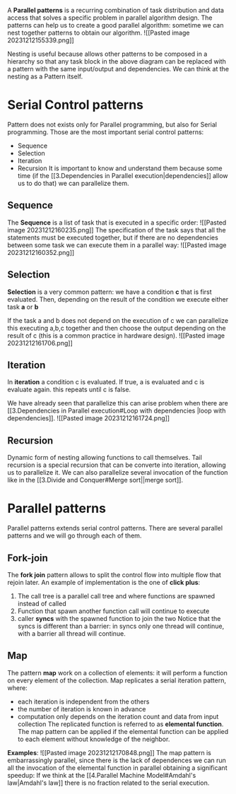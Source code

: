 A **Parallel patterns** is a recurring combination of task distribution and data access that solves a specific problem in parallel algorithm design. 
The patterns can help us to create a good parallel algorithm: sometime we can nest together patterns to obtain our algorithm.
![[Pasted image 20231212155339.png]]

Nesting is useful because allows other patterns to be composed
in a hierarchy so that any task block in the above diagram can be replaced with a pattern with the same input/output and dependencies.
We can think at the nesting as a Pattern itself.
# Serial Control patterns
Pattern does not exists only for Parallel programming, but also for Serial programming.
Those are the most important serial control patterns:
- Sequence
- Selection
- Iteration
- Recursion
It is important to know and understand them because some time (if the [[3.Dependencies in Parallel execution|dependencies]] allow us to do that) we can parallelize them.
## Sequence 
The **Sequence** is a list of task that is executed in a specific order:
![[Pasted image 20231212160235.png]]
The specification of the task says that all the statements must be executed together, but if there are no dependencies between some task we can execute them in a parallel way:
![[Pasted image 20231212160352.png]]
## Selection
**Selection** is a very common pattern: we have a condition **c** that is first evaluated. Then, depending on the result of the condition we execute either task **a** or **b**

If the task a and b does not depend on the execution of c we can parallelize this executing a,b,c together and then choose the output depending on the result of c (this is a common practice in hardware design).
![[Pasted image 20231212161706.png]]

## Iteration
In **iteration** a condition c is evaluated. If true, a is evaluated and c is evaluate again. this repeats until c is false.

We have already seen that parallelize this can arise problem when there are [[3.Dependencies in Parallel execution#Loop with dependencies |loop with dependencies]].
![[Pasted image 20231212161724.png]]

## Recursion
Dynamic form of nesting allowing functions to call themselves.
Tail recursion is a special recursion that can be converte into iteration, allowing us to parallelize it.
We can also parallelize several invocation of the function like in the [[3.Divide and Conquer#Merge sort||merge sort]].


# Parallel patterns
Parallel patterns extends serial control patterns. There are several parallel patterns and we will go through each of them.

## Fork-join
The **fork join** pattern allows to split the control flow into multiple flow that rejoin later.
An example of implementation is the one of **click plus**:
1. The call tree is a parallel call tree and where functions are spawned instead of called
2. Function that spawn another function call will continue to execute
3. caller **syncs** with the spawned function to join the two
Notice that the syncs is different than a barrier: in syncs only one thread will continue, with a barrier all thread will continue.

## Map
The pattern **map** work on a collection of elements: it will perform a function on every element of the collection.
Map replicates a serial iteration pattern, where:
- each iteration is independent from the others
- the number of iteration is known in advance 
- computation only depends on the iteration count and data from input collection
The replicated function is referred to as **elemental function**.
The map pattern can be applied if the elemental function can be applied to each element without knowledge of the neighbor.

**Examples**:
![[Pasted image 20231212170848.png]]
The map pattern is embarrassingly parallel, since there is the lack of dependences we can run all the invocation of the elemental function in parallel obtaining a significant speedup:
If we think at the [[4.Parallel Machine Model#Amdahl's law|Amdahl's law]] there is no fraction related to the serial execution. 
